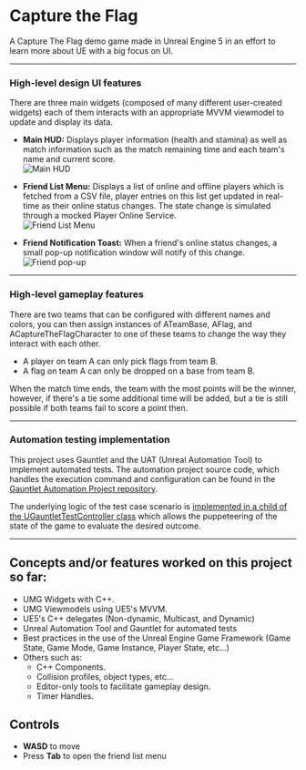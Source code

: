 # Capture the Flag

A Capture The Flag demo game made in Unreal Engine 5 in an effort to learn more about UE with a big focus on UI.

---

### High-level design UI features
There are three main widgets (composed of many different user-created widgets) each of them interacts with an appropriate MVVM viewmodel to update and display its data.

* **Main HUD:** Displays player information (health and stamina) as well as match information such as the match remaining time and each team's name and current score.
<br>![Main HUD](https://media3.giphy.com/media/v1.Y2lkPTc5MGI3NjExcDZncTQ5aTQyN3h1YXY0eTlkcWc5YjFqaHhyMTBxemltajNqaG1vNCZlcD12MV9pbnRlcm5hbF9naWZfYnlfaWQmY3Q9Zw/BTpDM8QhLNpk69mYLC/giphy.gif)

* **Friend List Menu:** Displays a list of online and offline players which is fetched from a CSV file, player entries on this list get updated in real-time as their online status changes. The state change is simulated through a mocked Player Online Service.
<br>![Friend List Menu](https://media0.giphy.com/media/v1.Y2lkPTc5MGI3NjExYjIzanM2ODltdDFzZXBjd3NkNHZmem16aWQ3ZTZvdnNkeXR1MnE0OCZlcD12MV9pbnRlcm5hbF9naWZfYnlfaWQmY3Q9Zw/Nd79irwaPEvDLrgK6l/giphy.gif)

* **Friend Notification Toast:** When a friend's online status changes, a small pop-up notification window will notify of this change.
<br>![Friend pop-up](https://media.giphy.com/media/v1.Y2lkPTc5MGI3NjExN2IyOXF0ajd2anJmMGF5bnVpZzFveTkwaHgwOXdvdHZ6OGkyZG12bCZlcD12MV9pbnRlcm5hbF9naWZfYnlfaWQmY3Q9Zw/tOaGLwoWA7QPvR3lvN/giphy.gif)
---
### High-level gameplay features
There are two teams that can be configured with different names and colors, you can then assign instances of ATeamBase, AFlag, and ACaptureTheFlagCharacter to one of these teams to change the way they interact with each other.
 * A player on team A can only pick flags from team B.
 * A flag on team A can only be dropped on a base from team B.

When the match time ends, the team with the most points will be the winner, however, if there's a tie some additional time will be added, but a tie is still possible if both teams fail to score a point then.

---
### Automation testing implementation

This project uses Gauntlet and the UAT (Unreal Automation Tool) to implement automated tests. The automation project source code, which handles the execution command and configuration can be found in the [Gauntlet Automation Project repository](https://github.com/Narsell/UE5_GauntletAutomation).

The underlying logic of the test case scenario is [implemented in a child of the UGauntletTestController class](https://github.com/Narsell/UE5_CaptureTheFlag/tree/main/Source/CaptureTheFlag/AutomationTests) which allows the puppeteering of the state of the game to evaluate the desired outcome.

---


## Concepts and/or features worked on this project so far:

* UMG Widgets with C++.
* UMG Viewmodels using UE5's MVVM.
* UE5's C++ delegates (Non-dynamic, Multicast, and Dynamic)
* Unreal Automation Tool and Gauntlet for automated tests
* Best practices in the use of the Unreal Engine Game Framework (Game State, Game Mode, Game Instance, Player State, etc...)
* Others such as:
    * C++ Components.
    * Collision profiles, object types, etc...
    * Editor-only tools to facilitate gameplay design.
    * Timer Handles.

## Controls

* **WASD** to move
* Press **Tab** to open the friend list menu
